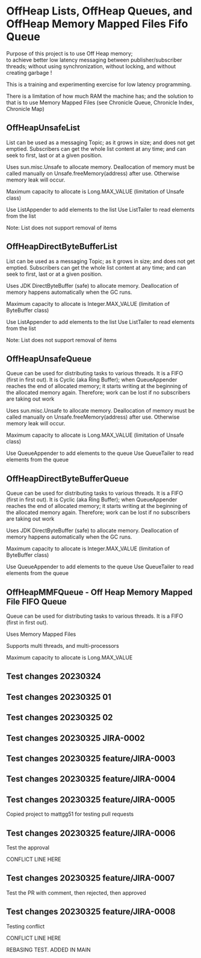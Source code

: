 # OffHeap Lists, OffHeap Queues, and OffHeap Memory Mapped Files Fifo Queue

Purpose of this project is to use Off Heap memory;  
to achieve better low latency messaging between publisher/subscriber threads; without using synchronization, without locking, and without creating garbage !
 
This is a training and experimenting exercise for low latency programming.
  
There is a limitation of how much RAM the machine has; and the solution to that is to use Memory Mapped Files (see Chronicle Queue, Chronicle Index, Chronicle Map)

## OffHeapUnsafeList

List can be used as a messaging Topic; as it grows in size; and does not get emptied.
Subscribers can get the whole list content at any time; and can seek to first, last or at a given position.

Uses sun.misc.Unsafe to allocate memory.
Deallocation of memory must be called manually on Unsafe.freeMemory(address) after use. 
Otherwise memory leak will occur.

Maximum capacity to allocate is Long.MAX_VALUE (limitation of Unsafe class)

Use ListAppender to add elements to the list
Use ListTailer to read elements from the list 

Note: List does not support removal of items

## OffHeapDirectByteBufferList

List can be used as a messaging Topic; as it grows in size; and does not get emptied.
Subscribers can get the whole list content at any time; and can seek to first, last or at a given position.

Uses JDK DirectByteBuffer (safe) to allocate memory.
Deallocation of memory happens automatically when the GC runs.

Maximum capacity to allocate is Integer.MAX_VALUE (limitation of ByteBuffer class)

Use ListAppender to add elements to the list
Use ListTailer to read elements from the list 

Note: List does not support removal of items

## OffHeapUnsafeQueue

Queue can be used for distributing tasks to various threads.
It is a FIFO (first in first out).
It is Cyclic (aka Ring Buffer); when QueueAppender reaches the end of allocated memory; 
it starts writing at the beginning of the allocated memory again.
Therefore; work can be lost if no subscribers are taking out work

Uses sun.misc.Unsafe to allocate memory.
Deallocation of memory must be called manually on Unsafe.freeMemory(address) after use. 
Otherwise memory leak will occur.

Maximum capacity to allocate is Long.MAX_VALUE (limitation of Unsafe class)

Use QueueAppender to add elements to the queue
Use QueueTailer to read elements from the queue 

## OffHeapDirectByteBufferQueue

Queue can be used for distributing tasks to various threads.
It is a FIFO (first in first out).
It is Cyclic (aka Ring Buffer); when QueueAppender reaches the end of allocated memory; 
it starts writing at the beginning of the allocated memory again.
Therefore; work can be lost if no subscribers are taking out work

Uses JDK DirectByteBuffer (safe) to allocate memory.
Deallocation of memory happens automatically when the GC runs.

Maximum capacity to allocate is Integer.MAX_VALUE (limitation of ByteBuffer class)

Use QueueAppender to add elements to the queue
Use QueueTailer to read elements from the queue 

## OffHeapMMFQueue - Off Heap Memory Mapped File FIFO Queue

Queue can be used for distributing tasks to various threads.
It is a FIFO (first in first out).

Uses Memory Mapped Files

Supports multi threads, and multi-processors

Maximum capacity to allocate is Long.MAX_VALUE


## Test changes 20230324
## Test changes 20230325 01
## Test changes 20230325 02

## Test changes 20230325 JIRA-0002
## Test changes 20230325 feature/JIRA-0003
## Test changes 20230325 feature/JIRA-0004

## Test changes 20230325 feature/JIRA-0005
Copied project to mattgg51 for testing pull requests

## Test changes 20230325 feature/JIRA-0006
Test the approval

CONFLICT LINE HERE

## Test changes 20230325 feature/JIRA-0007
Test the PR with comment, then rejected, then approved

## Test changes 20230325 feature/JIRA-0008
Testing conflict

CONFLICT LINE HERE 

REBASING TEST. ADDED IN MAIN

